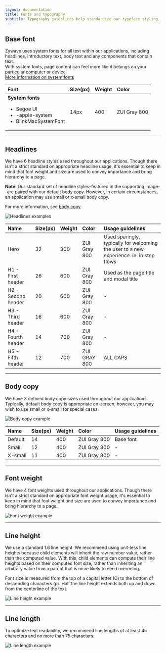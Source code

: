 ```yaml
---
layout: documentation
title: Fonts and typography
subtitle: Typography guidelines help standardize our typeface styling, to improve the look and readability of product text.
---
```


## Base font

<Grid>

<GridCol col="span-4">

Zywave uses system fonts for all text within our applications, including headlines, introductory text, body text and any components that contain text.  
With system fonts, page content can feel more like it belongs on your particular computer or device.  
[More information on system fonts](http://markdotto.com/2018/02/07/github-system-fonts/)

</GridCol>
<GridCol col="span-8">

| Font                                                                                           | Size(px) | Weight | Color        |
| :--------------------------------------------------------------------------------------------- | :------- | :----- | :----------- |
| <b>System fonts</b><ul><li>Segoe UI</li><li>-apple-system</li><li>BlinkMacSystemFont</li></ul> | 14px     | 400    | ZUI Gray 800 |

</GridCol>
</Grid>

---

## Headlines

<Grid>
<GridCol col="span-4">

We have 6 headline styles used throughout our applications. Though there isn't a strict standard on appropriate headline usage, it's essential to keep in mind that font weight and size are used to convey importance and bring hierarchy to a page.

**Note**: Our standard set of headline styles–featured in the supporting image--are paired with our default body copy. However, in certain circumstances, an application may use small or x-small body copy.

For more information, see [body copy](#body-copy).

</GridCol>
<GridCol col="span-8">

![Headlines examples](/images/foundations/fonts-and-typography/headline_fonts.svg)

</GridCol>
</Grid>
<docs-spacer size="small"></docs-spacer>

| Name               | Size(px) | Weight | Color        | Usage guidelines                                                                        |
| :----------------- | :------- | :----- | :----------- | :-------------------------------------------------------------------------------------- |
| Hero               | 32       | 300    | ZUI Gray 800 | Used sparingly, typically for welcoming the user to a new experience. ie. in step flows |
| H1 - First header  | 26       | 600    | ZUI Gray 800 | Used as the page title and modal title                                                  |
| H2 - Second header | 20       | 600    | ZUI Gray 800 | -                                                                                       |
| H3 - Third header  | 16       | 600    | ZUI Gray 800 | -                                                                                       |
| H4 - Fourth header | 14       | 700    | ZUI Gray 800 | -                                                                                       |
| H5 - Fifth header  | 12       | 700    | ZUI GRAY 800 | ALL CAPS                                                                                |

---

## Body copy

<Grid>
<GridCol col="span-4">

We have 3 defined body copy sizes used throughout our applications. Typically, default body copy is appropriate on-screen; however, you may wish to use small or x-small for special cases.

</GridCol>
<GridCol col="span-8">

![Body copy example](/images/foundations/fonts-and-typography/body_copy.svg)

</GridCol>
</Grid>
<docs-spacer size="small"></docs-spacer>

| Name    | Size(px) | Weight | Color        | Usage guidelines |
| :------ | :------- | :----- | :----------- | :--------------- |
| Default | 14       | 400    | ZUI Gray 800 | Base font        |
| Small   | 12       | 400    | ZUI Gray 800 | -                |
| X-small | 11       | 400    | ZUI Gray 800 | -                |

---

## Font weight

<Grid>
<GridCol col="span-4">

We have 4 font weights used throughout our applications. Though there isn't a strict standard on appropriate font weight usage, it's essential to keep in mind that font weight and size are used to convey importance and bring hierarchy to a page.

</GridCol>
<GridCol col="span-8">

![Font weight example](/images/foundations/fonts-and-typography/font_weight.svg)

</GridCol>
</Grid>

---

## Line height

<Grid>
<GridCol col="span-4">

We use a standard 1.6 line height. We recommend using unit-less line heights because child elements will inherit the raw number value, rather than the computed value. With this, child elements can compute their line heights based on their computed font size, rather than inheriting an arbitrary value from a parent that is more likely to need overriding.

Font size is measured from the top of a capital letter (O) to the bottom of descending characters (p). Half the line height extends both up and down from the centerline of the text.

</GridCol>

<GridCol col="span-8">

![Line height example](/images/foundations/fonts-and-typography/line_height.svg)

</GridCol>
</Grid>

---

## Line length

To optimize text readability, we recommend line lengths of at least 45 characters and no more than 75 characters.

![Line length example](/images/foundations/fonts-and-typography/line_length.svg)
